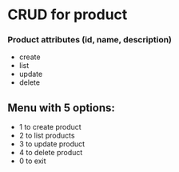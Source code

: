 # CRUD for product
### Product attributes (id, name, description)
- create
- list
- update
- delete
## Menu with 5 options:
- 1 to create product
- 2 to list products
- 3 to update product
- 4 to delete product
- 0 to exit